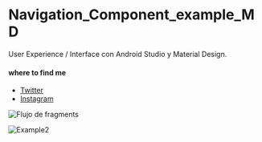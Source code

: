 # Navigation_Component_example_MD
User Experience / Interface con Android Studio y Material Design.

#### where to find me
- [Twitter](https://twitter.com/isabel29586055)
- [Instagram](https://www.instagram.com/joseris23/)

![Flujo de fragments](http://drive.google.com/uc?export=view&id=19MTCSYmM4jNkwN0ijFV8RfQNODRSqLAq)

![Example2](http://drive.google.com/uc?export=view&id=1VlCKTIs6Myyz1lPcOHG7z0YelD1BGw8B)


